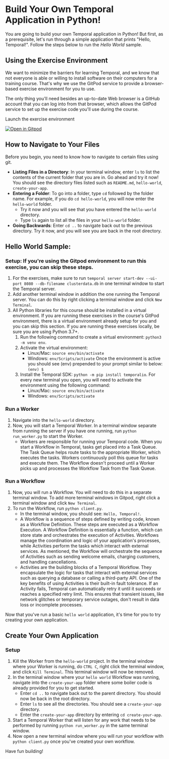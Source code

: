 # Build Your Own Temporal Application in Python!

You are going to build your own Temporal application in Python! But first, as a prerequisite, let's run through a simple application that prints "Hello, Temporal!". Follow the steps below to run the _Hello World_ sample.

## Using the Exercise Environment

We want to minimize the barriers for learning Temporal, and we know that not everyone is able or willing to install software on their computers for a training course. That's why we use the GitPod service to provide a browser-based exercise environment for you to use.

The only thing you'll need besides an up-to-date Web browser is a GitHub account that you can log into from that browser, which allows the GitPod service to set up the exercise code you'll use during the course.

Launch the exercise environment

[![Open in Gitpod](https://gitpod.io/button/open-in-gitpod.svg)](https://gitpod.io/#https://github.com/masonegger/edu-build-your-py-app)

## How to Navigate to Your Files

Before you begin, you need to know how to navigate to certain files using git.    
- **Listing Files in a Directory**: In your terminal window, enter `ls` to list the contents of the current folder that you are in. Go ahead and try it now! You should see the directory files listed such as `README.md`, `hello-world`, `create-your-app`.
- **Entering a Folder**: To go into a folder, type `cd` followed by the folder name. For example, if you do `cd hello-world`, you will now enter the `hello-world` folder.   
    - Try it now and you will see that you have entered the `hello-world` directory. 
    - Type `ls` again to list all the files in your `hello-world` folder.
- **Going Backwards**: Enter `cd ..` to navigate back out to the previous directory. Try it now, and you will see you are back in the root directory.

## Hello World Sample:

### Setup: If you're using the Gitpod environment to run this exercise, you can skip these steps.

1. For the exercises, make sure to run `temporal server start-dev --ui-port 8080 --db-filename clusterdata.db` in one terminal window to start the Temporal server.  
2. Add another terminal window in addition the one running the Temporal server. You can do this by right clicking a terminal window and click `New Terminal`. 
3. All Python libraries for this course should be installed in a virtual environment. If you are running these exercises in the course's GitPod environment, there is a virtual environment already setup for you and you can skip this section. If you are running these exercises locally, be sure you are using Python 3.7+. 
    1. Run the following command to create a virtual environment: `python3 -m venv env`.
    2. Activate the virtual environment: 
        - Linux/Mac: `source env/bin/activate`
        - Windows: `env/Scripts/activate`
    Once the environment is active you should see (env) prepended to your prompt similar to below: `(env) $`
    3. Install the Temporal SDK: `python -m pip install temporalio`.
For every new terminal you open, you will need to activate the environment using the following command:
        - Linux/Mac: `source env/bin/activate`
        - Windows: `env/Scripts/activate`

### Run a Worker 

1. Navigate into the `hello-world` directory.
2. Now, you will start a Temporal Worker. In a terminal window separate from running the server if you have one running, run `python run_worker.py` to start the Worker.
    - Workers are responsible for running your Temporal code. When you start a Workflow in Temporal, tasks get placed into a Task Queue. The Task Queue helps route tasks to the appropriate Worker, which executes the tasks. Workers continuously poll this queue for tasks and execute them. The Workflow doesn't proceed until a Worker picks up and processes the Workflow Task from the Task Queue.

### Run a Workflow

1. Now, you will run a Workflow. You will need to do this in a separate terminal window. To add more terminal windows in Gitpod, right click a terminal window and click `New Terminal`.
2. To run the Workflow, run `python client.py`.
    - In the terminal window, you should see: `Hello, Temporal!`.
    - A Workflow is a sequence of steps defined by writing code, known as a Workflow Definition. These steps are executed as a Workflow Execution. A Workflow Definition is essentially a function, which can store state and orchestrates the execution of Activities. Workflows manage the coordination and logic of your application's processes, while Activities perform the tasks which interact with external services. As mentioned, the Workflow will orchestrate the sequence of Activities such as sending welcome emails, charging customers, and handling cancellations.
    - Activities are the building blocks of a Temporal Workflow. They encapsulate the logic for tasks that interact with external services such as querying a database or calling a third-party API. One of the key benefits of using Activities is their built-in fault tolerance. If an Activity fails, Temporal can automatically retry it until it succeeds or reaches a specified retry limit. This ensures that transient issues, like network glitches or temporary service outages, don't result in data loss or incomplete processes.

Now that you've run a basic `hello world` application, it's time for you to try creating your own application.

## Create Your Own Application 

### Setup

1. Kill the Worker from the `hello-world` project. In the terminal window where your Worker is running, do `CTRL C`, right click the terminal window, and click `Kill Terminal`. This terminal window will now be removed.
2. In the terminal window where your `hello world` Workflow was running, navigate into the `create-your-app` folder where some boiler code is already provided for you to get started.
    - Enter `cd ..` to navigate back out to the parent directory. You should now be back in the root directory.
    - Enter `ls` to see all the directories. You should see a `create-your-app` directory.
    - Enter the `create-your-app` directory by entering `cd create-your-app`.
3. Start a Temporal Worker that will listen for any work that needs to be performed by running `python run_worker.py` in the same terminal window.
5. Now open a new terminal window where you will run your workflow with `python client.py` once you've created your own workflow.

Have fun building!

